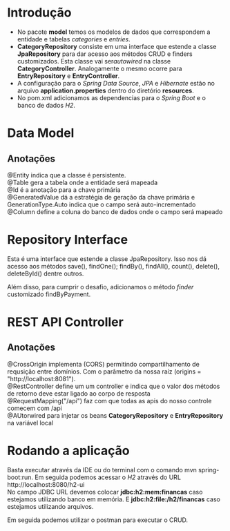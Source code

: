 # Introdução
- No pacote **model** temos os modelos de dados que correspondem a entidade e tabelas *categories* e *entries*.
- **CategoryRepository** consiste em uma interface que estende a classe **JpaRepository** para dar acesso aos métodos CRUD e finders customizados. Esta classe vai ser*autowired* na classe **CategoryController**. Analogamente o mesmo ocorre para **EntryRepository** e **EntryController**. 
- A configuração para o *Spring Data Source*, *JPA* e *Hibernate* estão no arquivo **application.properties** dentro do diretório **resources**.
- No pom.xml adicionamos as dependencias para o *Spring Boot* e o banco de dados *H2*.

# Data Model
## Anotações
 @Entity indica que a classe é persistente.\
 @Table gera a tabela onde a entidade será mapeada \
 @Id é a anotação para a chave primária \
 @GeneratedValue dá a estratégia de geração da chave primária e GenerationType.Auto indica que o campo será auto-incrementado \
 @Column define a coluna do banco de dados onde o campo será mapeado
  
# Repository Interface

Esta é uma interface que estende a classe JpaRepository. Isso nos dá acesso aos métodos save(), findOne(); findBy(), findAll(), count(), delete(), deleteById() dentre outros.

Além disso, para cumprir o desafio, adicionamos o método *finder* customizado findByPayment.

# REST API Controller

## Anotações

 @CrossOrigin implementa (CORS) permitindo compartilhamento de requsição entre domínios. Com o parâmetro da nossa raíz (origins = "http://localhost:8081"). \
 @RestController define um um controller e indica que o valor dos métodos de retorno deve estar ligado ao corpo de resposta \
 @RequestMapping("/api") faz com que todas as apis do nosso controle comecem com /api \
 @AUtorwired para injetar os beans **CategoryRepository** e **EntryRepository** na variável local  

# Rodando a aplicação

Basta executar através da IDE ou do terminal com o comando mvn spring-boot:run. Em seguida podemos acessar o *H2* através do URL http://localhost:8080/h2-ui \
No campo JDBC URL devemos colocar **jdbc:h2:mem:financas** caso estejamos utilizando banco em memória. E **jdbc:h2:file:/h2/financas** caso estejamos utilizando arquivos.

Em seguida podemos utilizar o postman para executar o CRUD.
